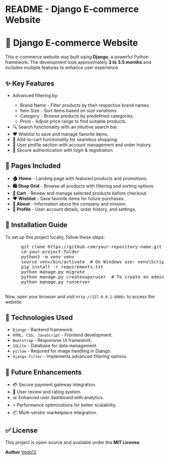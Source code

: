 <h1>README - Django E-commerce Website</h1>
   
<body>
   <h1>🛒 Django E-commerce Website</h1>
   <p>This e-commerce website was built using <strong>Django</strong>, a powerful Python framework. The development took approximately <strong>3 to 3.5 months</strong> and includes multiple features to enhance user experience.</p>
   <h2>✨ Key Features</h2>
   <ul>
      <li>Advanced filtering by:</li>
      <ul>
            <li><span class="highlight">Brand Name</span> - Filter products by their respective brand names.</li>
            <li><span class="highlight">Item Size</span> - Sort items based on size variations.</li>
            <li><span class="highlight">Category</span> - Browse products by predefined categories.</li>
            <li><span class="highlight">Price</span> - Adjust price range to find suitable products.</li>
      </ul>
      <li>🔍 Search functionality with an intuitive search bar.</li>
      <li>❤️ Wishlist to save and manage favorite items.</li>
      <li>🛒 Add-to-cart functionality for seamless shopping.</li>
      <li>👤 User profile section with account management and order history.</li>
      <li>🔐 Secure authentication with login & registration.</li>
   </ul>
   <h2>📄 Pages Included</h2>
   <ul>
      <li><strong>🏠 Home</strong> - Landing page with featured products and promotions.</li>
      <li><strong>🛍️ Shop Grid</strong> - Browse all products with filtering and sorting options.</li>
      <li><strong>🛒 Cart</strong> - Review and manage selected products before checkout.</li>
      <li><strong>❤️ Wishlist</strong> - Save favorite items for future purchases.</li>
      <li><strong>📖 About</strong> - Information about the company and mission.</li>
      <li><strong>👤 Profile</strong> - User account details, order history, and settings.</li>
   </ul>
   <h2>🚀 Installation Guide</h2>
      <p>To set up this project locally, follow these steps:</p>
      <pre>
      git clone https://github.com/your-repository-name.git
      cd your-project-folder
      python3 -m venv venv
      source venv/bin/activate  # On Windows use: venv\Scripts\activate
      pip install -r requirements.txt
      python manage.py migrate
      python manage.py createsuperuser  # To create an admin user
      python manage.py runserver
      </pre>
      <p>Now, open your browser and visit <code>http://127.0.0.1:8000/</code> to access the website.</p>
   <h2>📌 Technologies Used</h2>
   <ul>
      <li><code>Django</code> - Backend framework.</li>
      <li><code>HTML, CSS, JavaScript</code> - Frontend development.</li>
      <li><code>Bootstrap</code> - Responsive UI framework.</li>
      <li><code>SQLite</code> - Database for data management.</li>
      <li><code>pillow</code> - Required for image handling in Django.</li>
      <li><code>django-filter</code> - Implements advanced filtering options.</li>
   </ul>
   <h2>🌟 Future Enhancements</h2>
   <ul>
      <li>💳 Secure payment gateway integration.</li>
      <li>🌟 User review and rating system.</li>
      <li>📊 Enhanced user dashboard with analytics.</li>
      <li>⚡ Performance optimizations for better scalability.</li>
      <li>📦 Multi-vendor marketplace integration.</li>
   </ul>
   <h2>✅ License</h2>
   <p>This project is open-source and available under the <strong>MIT License</strong>.</p>
   <p><strong>Author </strong><a href="https://github.com/Vedp12"> Vedp12</a></p>
</body>
</html>

